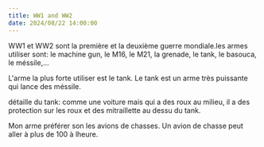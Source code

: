 ```yaml
---
title: WW1 and WW2 
date: 2024/08/22 14:00:00 
---
```

WW1 et WW2  sont la première et la deuxième guerre mondiale.les armes utiliser sont: le machine gun, le M16, le M21, la grenade, le tank, le basouca, le méssile,...

L'arme la plus forte utiliser est le tank. Le tank est un arme très puissante qui lance des méssile.

détaille du tank: comme une voiture mais qui a des roux au milieu, il a des protection sur les roux et des mitraillette au dessu du tank.

 Mon arme préférer son les avions de chasses. Un avion de chasse peut aller à plus de 100 à lheure.

